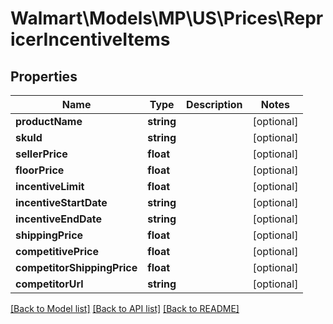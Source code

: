 # Walmart\Models\MP\US\Prices\RepricerIncentiveItems

## Properties

Name | Type | Description | Notes
------------ | ------------- | ------------- | -------------
**productName** | **string** |  | [optional]
**skuId** | **string** |  | [optional]
**sellerPrice** | **float** |  | [optional]
**floorPrice** | **float** |  | [optional]
**incentiveLimit** | **float** |  | [optional]
**incentiveStartDate** | **string** |  | [optional]
**incentiveEndDate** | **string** |  | [optional]
**shippingPrice** | **float** |  | [optional]
**competitivePrice** | **float** |  | [optional]
**competitorShippingPrice** | **float** |  | [optional]
**competitorUrl** | **string** |  | [optional]


[[Back to Model list]](./) [[Back to API list]](../../../../../README.md#supported-apis) [[Back to README]](../../../../../README.md)
